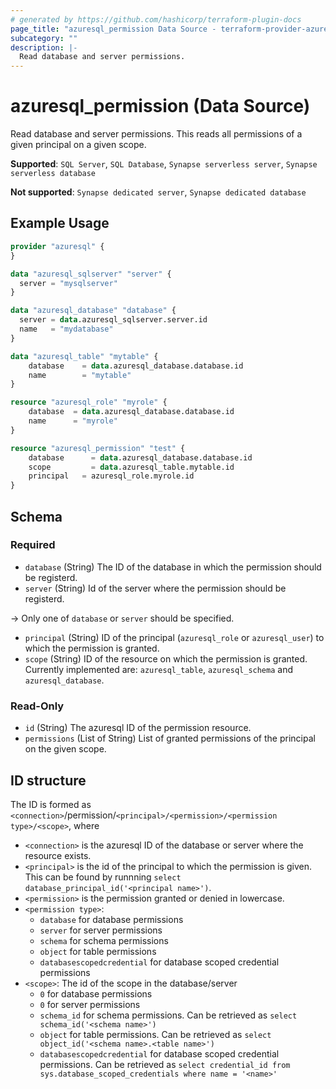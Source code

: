 ```yaml
---
# generated by https://github.com/hashicorp/terraform-plugin-docs
page_title: "azuresql_permission Data Source - terraform-provider-azuresql"
subcategory: ""
description: |-
  Read database and server permissions.
---
```


# azuresql_permission (Data Source)

Read database and server permissions. This reads all permissions of a given principal on a given scope.

**Supported**: `SQL Server`, `SQL Database`, `Synapse serverless server`, `Synapse serverless database` 

**Not supported**: `Synapse dedicated server`, `Synapse dedicated database`

## Example Usage

```terraform
provider "azuresql" {
}

data "azuresql_sqlserver" "server" {
  server = "mysqlserver"
}

data "azuresql_database" "database" {
  server = data.azuresql_sqlserver.server.id
  name   = "mydatabase"
}

data "azuresql_table" "mytable" {
    database 	= data.azuresql_database.database.id
    name     	= "mytable"
}

resource "azuresql_role" "myrole" {
    database  = data.azuresql_database.database.id
    name      = "myrole"
}

resource "azuresql_permission" "test" {
    database 	  = data.azuresql_database.database.id
    scope 		  = data.azuresql_table.mytable.id
    principal   = azuresql_role.myrole.id
}
```

<!-- schema generated by tfplugindocs -->
## Schema

### Required

- `database` (String) The ID of the database in which the permission should be registerd. 
- `server` (String) Id of the server where the permission should be registerd.

-> Only one of `database` or `server` should be specified.

- `principal` (String) ID of the principal (`azuresql_role` or `azuresql_user`) to which the permission is granted. 
- `scope` (String) ID of the resource on which the permission is granted. Currently implemented are: `azuresql_table`, `azuresql_schema` and `azuresql_database`.

### Read-Only

- `id` (String) The azuresql ID of the permission resource.
- `permissions` (List of String) List of granted permissions of the principal on the given scope.

## ID structure

The ID is formed as `<connection>`/permission/`<principal>/<permission>/<permission type>/<scope>`, where
* `<connection>` is the azuresql ID of the database or server where the resource exists.
* `<principal>` is the id of the principal to which the permission is given. This can be found by runnning `select database_principal_id('<principal name>')`.
* `<permission>` is the permission granted or denied in lowercase.
* `<permission type>`:
  * `database` for database permissions
  * `server` for server permissions
  * `schema` for schema permissions
  * `object` for table permissions
  * `databasescopedcredential` for database scoped credential permissions
* `<scope>`: The id of the scope in the database/server
  * `0` for database permissions
  * `0` for server permissions
  * `schema_id` for schema permissions. Can be retrieved as `select schema_id('<schema name>')`
  * `object` for table permissions. Can be retrieved as `select object_id('<schema name>.<table name>')`
  * `databasescopedcredential` for database scoped credential permissions. Can be retrieved as `select credential_id from sys.database_scoped_credentials where name = '<name>'`